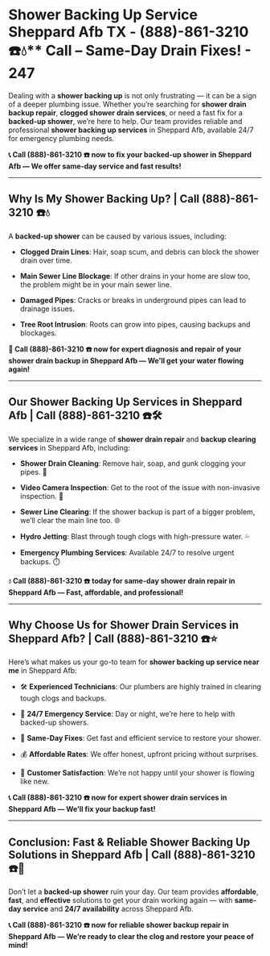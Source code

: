 # Shower Backing Up Service Sheppard Afb TX - (888)-861-3210 ☎️💧** Call – Same-Day Drain Fixes! - 247

Dealing with a **shower backing up** is not only frustrating — it can be a sign of a deeper plumbing issue. Whether you’re searching for **shower drain backup repair**, **clogged shower drain services**, or need a fast fix for a **backed-up shower**, we’re here to help. Our team provides reliable and professional **shower backing up services** in Sheppard Afb, available 24/7 for emergency plumbing needs.

**📞 Call (888)-861-3210 ☎️ now to fix your backed-up shower in Sheppard Afb — We offer same-day service and fast results!**

---

## **Why Is My Shower Backing Up? | Call (888)-861-3210 ☎️💧**

A **backed-up shower** can be caused by various issues, including:

- **Clogged Drain Lines**: Hair, soap scum, and debris can block the shower drain over time.  
- **Main Sewer Line Blockage**: If other drains in your home are slow too, the problem might be in your main sewer line.  
- **Damaged Pipes**: Cracks or breaks in underground pipes can lead to drainage issues.  
- **Tree Root Intrusion**: Roots can grow into pipes, causing backups and blockages.

**🚿 Call (888)-861-3210 ☎️ now for expert diagnosis and repair of your shower drain backup in Sheppard Afb — We’ll get your water flowing again!**

---

## **Our Shower Backing Up Services in Sheppard Afb | Call (888)-861-3210 ☎️🛠️**

We specialize in a wide range of **shower drain repair** and **backup clearing services** in Sheppard Afb, including:

- **Shower Drain Cleaning**: Remove hair, soap, and gunk clogging your pipes. 🧼  
- **Video Camera Inspection**: Get to the root of the issue with non-invasive inspection. 🎥  
- **Sewer Line Clearing**: If the shower backup is part of a bigger problem, we’ll clear the main line too. 🌐  
- **Hydro Jetting**: Blast through tough clogs with high-pressure water. 💦  
- **Emergency Plumbing Services**: Available 24/7 to resolve urgent backups. ⏱️

**💧 Call (888)-861-3210 ☎️ today for same-day shower drain repair in Sheppard Afb — Fast, affordable, and professional!**

---

## **Why Choose Us for Shower Drain Services in Sheppard Afb? | Call (888)-861-3210 ☎️⭐**

Here’s what makes us your go-to team for **shower backing up service near me** in Sheppard Afb:

- 🛠️ **Experienced Technicians**: Our plumbers are highly trained in clearing tough clogs and backups.  
- 🚨 **24/7 Emergency Service**: Day or night, we’re here to help with backed-up showers.  
- 🚿 **Same-Day Fixes**: Get fast and efficient service to restore your shower.  
- 💰 **Affordable Rates**: We offer honest, upfront pricing without surprises.  
- 🌟 **Customer Satisfaction**: We’re not happy until your shower is flowing like new.

**📞 Call (888)-861-3210 ☎️ now for expert shower drain services in Sheppard Afb — We’ll fix your backup fast!**

---

## **Conclusion: Fast & Reliable Shower Backing Up Solutions in Sheppard Afb | Call (888)-861-3210 ☎️🚿**

Don’t let a **backed-up shower** ruin your day. Our team provides **affordable**, **fast**, and **effective** solutions to get your drain working again — with **same-day service** and **24/7 availability** across Sheppard Afb.

**📞 Call (888)-861-3210 ☎️ now for reliable shower backup repair in Sheppard Afb — We’re ready to clear the clog and restore your peace of mind!**
